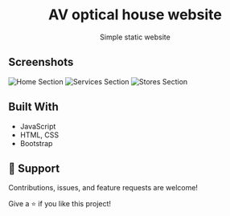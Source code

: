 <h1 align="center">AV optical house website<project-name></h1>

<p align="center">Simple static website<project-description></p>

<!-- ## Project Objectives -->
  
<!-- - Created a REST API with Django Rest Framework
- Integrated Django and React
- Implemented a full featured shopping cart
- Created a product review and rating system
- Integrated the PayPal API
- Used JWT authentication for users sign in 
- Managed global state using Redux - actions and reducers
- Used AWS and RDS (PostgreSQL) to store the data in the cloud
- Used AWS and S3 to store the images of the products
- Implemented from scratch a fully funtional single page online shopping web app
  
  
   -->
<!-- 
## Links

- [Repo](https://github.com/AVrachimis/AV-opticalHouse-website "<project-name> Repo")

- [Live](<Homepage url> "Live View")

- [Bugs](https://github.com/Rohit19060/<project-name>/issues "Issues Page")

- [API](<API Link> "API")
 -->
  
## Screenshots
<!-- Solarized dark             |  Solarized Ocean
:-------------------------:|:-------------------------: -->
![Home Section](https://user-images.githubusercontent.com/59974142/135299548-005423ab-9667-4a23-9399-7dbaea9a4478.JPG)
![Services Section](https://user-images.githubusercontent.com/59974142/135299553-a07558c9-0888-4470-a219-e11ddc3d5a25.JPG)
![Stores Section](https://user-images.githubusercontent.com/59974142/135299557-190d3903-fd1e-4051-82fd-a69de39df407.JPG)


<!-- #### Home Page
![Home Page](https://user-images.githubusercontent.com/59974142/128188558-48723346-374e-4ab0-800b-2061e37d53a2.JPG)

#### Product Page
![Product Page](https://user-images.githubusercontent.com/59974142/128188553-a22bba70-feb7-4ab5-a039-cca90a42ddf3.JPG)

#### Shopping Cart Page
![Shopping Cart Page](https://user-images.githubusercontent.com/59974142/128188561-fcfe1e33-63a8-425a-876b-27536bd0a9e3.JPG)

#### Order Page
![Order Page](https://user-images.githubusercontent.com/59974142/128188562-6af003d3-8813-4be9-b346-e90d9e1bde6d.JPG)

#### User Profile Page
![User Profile Page](https://user-images.githubusercontent.com/59974142/128188563-663cd153-42d7-44b9-a5d4-f273d6db8090.JPG)
  
#### Admin Panel Pages - Users/Orders/Products
![Admin Page](https://user-images.githubusercontent.com/59974142/128188564-7840cd0c-1047-4a32-a23b-724470419f27.JPG)

 -->
  
<!-- ## Available Commands
  
Add commands here -->
  
<!-- 
In the project directory, you can run:

### `npm start" : "react-scripts start"`,

The app is built using `create-react-app` so this command Runs the app in Development mode. Open [http://localhost:3000](http://localhost:3000) to view it in the browser. You also need to run the server file as well to completely run the app. The page will reload if you make edits.
You will also see any lint errors in the console.

### `"npm run build": "react-scripts build"`,

Builds the app for production to the `build` folder. It correctly bundles React in production mode and optimizes the build for the best performance. The build is minified and the filenames include the hashes. Your app will be ready to deploy!

### `"npm run test": "react-scripts test"`,

Launches the test runner in the interactive watch mode.

### `"npm run dev": "concurrently "nodemon server" "npm run start"`,

For running the server and app together I am using concurrently this helps a lot in the MERN application as it runs both the server (client and server) concurrently. So you can work on them both together.

### `"serve": "node server"`

For running the server file on you can use this command.

### `npm run serve`
 -->
## Built With

- JavaScript
- HTML, CSS
- Bootstrap
<!-- 
## Future Updates

- [ ] Reliable Storage

## Author

**Rohit Jain**

- [Profile](https://github.com/rohit19060 "Rohit jain")
- [Email](mailto:rohitjain19060@gmail.com?subject=Hi "Hi!")
- [Website](https://kingtechnologies.in "Welcome")
 -->
  
## 🤝 Support

Contributions, issues, and feature requests are welcome!

Give a ⭐️ if you like this project!
